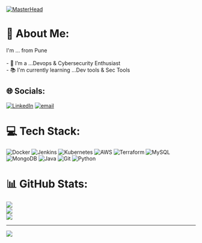 [![MasterHead](https://www.lambdatest.com/resources/images/news24.gif)](https://lonebhen.io)

# 💫 About Me:
I'm ... from Pune<br><br>- 🔭 I’m a ...Devops & Cybersecurity Enthusiast<br>- 📚 I'm currently learning ...Dev tools & Sec Tools


## 🌐 Socials:
[![LinkedIn](https://img.shields.io/badge/LinkedIn-%230077B5.svg?logo=linkedin&logoColor=white)](https://linkedin.com/in/https://www.linkedin.com/in/kunal-girme-165347206) [![email](https://img.shields.io/badge/Email-D14836?logo=gmail&logoColor=white)](mailto:ksgirme37@gmail.com) 

# 💻 Tech Stack:
![Docker](https://img.shields.io/badge/docker-%230db7ed.svg?style=for-the-badge&logo=docker&logoColor=white) ![Jenkins](https://img.shields.io/badge/jenkins-%232C5263.svg?style=for-the-badge&logo=jenkins&logoColor=white) ![Kubernetes](https://img.shields.io/badge/kubernetes-%23326ce5.svg?style=for-the-badge&logo=kubernetes&logoColor=white) ![AWS](https://img.shields.io/badge/AWS-%23FF9900.svg?style=for-the-badge&logo=amazon-aws&logoColor=white) ![Terraform](https://img.shields.io/badge/terraform-%235835CC.svg?style=for-the-badge&logo=terraform&logoColor=white) ![MySQL](https://img.shields.io/badge/mysql-4479A1.svg?style=for-the-badge&logo=mysql&logoColor=white) ![MongoDB](https://img.shields.io/badge/MongoDB-%234ea94b.svg?style=for-the-badge&logo=mongodb&logoColor=white) ![Java](https://img.shields.io/badge/java-%23ED8B00.svg?style=for-the-badge&logo=openjdk&logoColor=white) ![Git](https://img.shields.io/badge/git-%23F05033.svg?style=for-the-badge&logo=git&logoColor=white) ![Python](https://img.shields.io/badge/python-3670A0?style=for-the-badge&logo=python&logoColor=ffdd54)
# 📊 GitHub Stats:
![](https://github-readme-stats.vercel.app/api?username=ksgirme&theme=dark&hide_border=false&include_all_commits=false&count_private=false)<br/>
![](https://nirzak-streak-stats.vercel.app/?user=ksgirme&theme=dark&hide_border=false)<br/>
![](https://github-readme-stats.vercel.app/api/top-langs/?username=ksgirme&theme=dark&hide_border=false&include_all_commits=false&count_private=false&layout=compact)

---
[![](https://visitcount.itsvg.in/api?id=ksgirme&icon=0&color=0)](https://visitcount.itsvg.in)

<!-- Proudly created with GPRM ( https://gprm.itsvg.in ) -->
